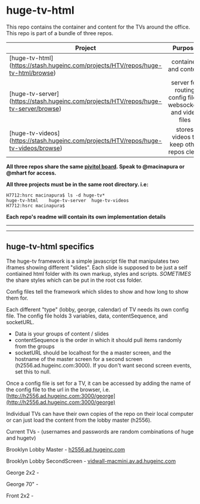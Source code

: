 # huge-tv-html

This repo contains  the container and content for the TVs around the office. This repo is part of a bundle of three repos.

| Project        | Purpose           |  |
| ------------- |:-------------:| -----:|
| [huge-tv-html] (https://stash.hugeinc.com/projects/HTV/repos/huge-tv-html/browse)      | container and content |  |
| [huge-tv-server] (https://stash.hugeinc.com/projects/HTV/repos/huge-tv-server/browse)      | server for routing config files, websockets and video files |  |
| [huge-tv-videos] (https://stash.hugeinc.com/projects/HTV/repos/huge-tv-videos/browse)      | stores videos to keep other repos clean |  

__All three repos share the same [pivitol board](https://www.pivotaltracker.com/n/projects/1583817). Speak to @macinapura or @mhart for access.__

__All three projects must be in the same root directory. i.e:__

```
H7712:hsrc macinapura$ ls -d huge-tv*
huge-tv-html	huge-tv-server	huge-tv-videos
H7712:hsrc macinapura$
```

__Each repo's readme will contain its own implementation details__

-----
-----

## huge-tv-html specifics 

The huge-tv framework is a simple javascript file that manipulates two iframes showing different "slides". Each slide is supposed to be just a self contiained html folder with its own markup, styles and scripts. *SOMETIMES* the share styles which can be put in the root css folder.

Config files tell the framework which slides to show and how long to show them for.


Each different "type" (lobby, george, calendar) of TV needs its own config file. The config file holds 3 variables, data, contentSequence, and socketURL.

* Data is your groups of content / slides
* contentSequence is the order in which it should pull items randomly from the groups
* socketURL should be localhost for the a master screen, and the hostname of the master screen for a second screen (h2556.ad.hugeinc.com:3000). If you don't want second screen events, set this to null.


Once a config file is set for a TV, it can be accessed by adding the name of the config file to the url in the browser, i.e. [http://h2556.ad.hugeinc.com:3000/george](http://h2556.ad.hugeinc.com:3000/george)

Individual TVs can have their own copies of the repo on their local computer or can just load the content from the lobby master (h2556).

Current TVs - (usernames and passwords are random combinations of huge and hugetv) 

Brooklyn Lobby Master - [h2556.ad.hugeinc.com](vnc://h2556.ad.hugeinc.com) 

Brooklyn Lobby SecondScreen - [vidwall-macmini.av.ad.hugeinc.com](vnc://vidwall-macmini.av.ad.hugeinc.com)

George 2x2 - 

George 70" - 

Front 2x2 -


